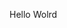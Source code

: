 Hello Wolrd

























































































































































































































































































































































































































































































































































































































































































































































































































































































































































































































































































































































































































































































































































































































































































































































































































































































































































































































































































































































































































































































































































































































































































